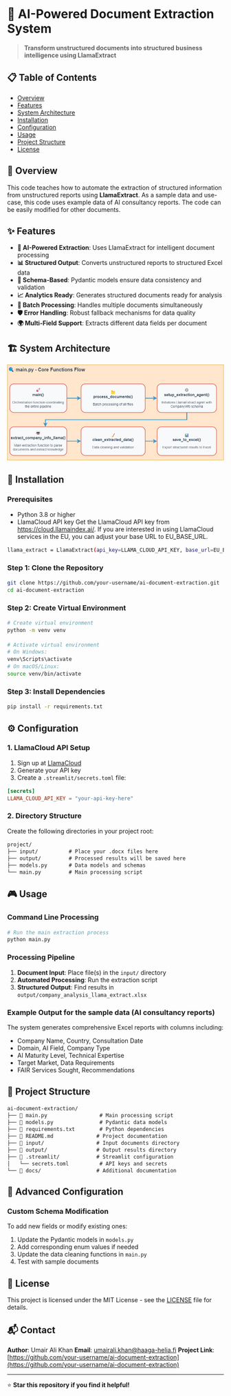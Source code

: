 # 🤖 AI-Powered Document Extraction System

> **Transform unstructured documents into structured business intelligence using LlamaExtract**


## 📋 Table of Contents

- [Overview](#overview)
- [Features](#features)
- [System Architecture](#system-architecture)
- [Installation](#installation)
- [Configuration](#configuration)
- [Usage](#usage)
- [Project Structure](#project-structure)
- [License](#license)

## 🎯 Overview

This code teaches how to automate the extraction of structured information from unstructured reports using **LlamaExtract**. As a sample data and use-case, this code uses example data of AI consultancy reports. The code can be easily modified for other documents. 


## ✨ Features

- **🧠 AI-Powered Extraction**: Uses LlamaExtract for intelligent document processing
- **📊 Structured Output**: Converts unstructured reports to structured Excel data
- **🎯 Schema-Based**: Pydantic models ensure data consistency and validation
- **📈 Analytics Ready**: Generates structured documents ready for analysis
- **🔄 Batch Processing**: Handles multiple documents simultaneously
- **🛡️ Error Handling**: Robust fallback mechanisms for data quality
- **🌍 Multi-Field Support**: Extracts different data fields per document

## 🏗️ System Architecture

![System Architecture](images/system-architecture.png)


## 🚀 Installation

### Prerequisites

- Python 3.8 or higher
- LlamaCloud API key
Get the LlamaCloud API key from https://cloud.llamaindex.ai/. If you are interested in using LlamaCloud services in the EU, you can adjust your base URL to EU_BASE_URL.

```bash
llama_extract = LlamaExtract(api_key=LLAMA_CLOUD_API_KEY, base_url=EU_BASE_URL) 

```

### Step 1: Clone the Repository

```bash
git clone https://github.com/your-username/ai-document-extraction.git
cd ai-document-extraction
```

### Step 2: Create Virtual Environment

```bash
# Create virtual environment
python -m venv venv

# Activate virtual environment
# On Windows:
venv\Scripts\activate
# On macOS/Linux:
source venv/bin/activate
```

### Step 3: Install Dependencies

```bash
pip install -r requirements.txt
```

## ⚙️ Configuration

### 1. LlamaCloud API Setup

1. Sign up at [LlamaCloud](https://cloud.llamaindex.ai/)
2. Generate your API key
3. Create a `.streamlit/secrets.toml` file:

```toml
[secrets]
LLAMA_CLOUD_API_KEY = "your-api-key-here"
```

### 2. Directory Structure

Create the following directories in your project root:
```
project/
├── input/          # Place your .docx files here
├── output/         # Processed results will be saved here
├── models.py       # Data models and schemas
└── main.py         # Main processing script
```

## 🎮 Usage

### Command Line Processing

```bash
# Run the main extraction process
python main.py
```

### Processing Pipeline

1. **Document Input**: Place file(s) in the `input/` directory
2. **Automated Processing**: Run the extraction script
3. **Structured Output**: Find results in `output/company_analysis_llama_extract.xlsx`

### Example Output for the sample data (AI consultancy reports)

The system generates comprehensive Excel reports with columns including:
- Company Name, Country, Consultation Date
- Domain, AI Field, Company Type
- AI Maturity Level, Technical Expertise
- Target Market, Data Requirements
- FAIR Services Sought, Recommendations

## 📁 Project Structure

```
ai-document-extraction/
├── 📄 main.py                 # Main processing script
├── 📄 models.py               # Pydantic data models
├── 📄 requirements.txt        # Python dependencies
├── 📄 README.md              # Project documentation
├── 📁 input/                 # Input documents directory
├── 📁 output/                # Output results directory
├── 📁 .streamlit/            # Streamlit configuration
│   └── secrets.toml          # API keys and secrets
└── 📁 docs/                  # Additional documentation
```

## 🔧 Advanced Configuration

### Custom Schema Modification

To add new fields or modify existing ones:

1. Update the Pydantic models in `models.py`
2. Add corresponding enum values if needed
3. Update the data cleaning functions in `main.py`
4. Test with sample documents


## 📄 License

This project is licensed under the MIT License - see the [LICENSE](LICENSE) file for details.

## 📬 Contact

**Author**: Umair Ali Khan
**Email**: umairali.khan@haaga-helia.fi 
**Project Link**: [https://github.com/your-username/ai-document-extraction](https://github.com/your-username/ai-document-extraction)

---

⭐ **Star this repository if you find it helpful!**